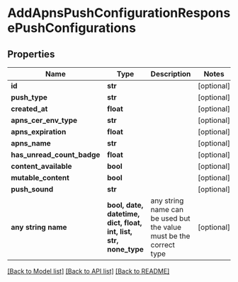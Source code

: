 # AddApnsPushConfigurationResponsePushConfigurations


## Properties
Name | Type | Description | Notes
------------ | ------------- | ------------- | -------------
**id** | **str** |  | [optional] 
**push_type** | **str** |  | [optional] 
**created_at** | **float** |  | [optional] 
**apns_cer_env_type** | **str** |  | [optional] 
**apns_expiration** | **float** |  | [optional] 
**apns_name** | **str** |  | [optional] 
**has_unread_count_badge** | **float** |  | [optional] 
**content_available** | **bool** |  | [optional] 
**mutable_content** | **bool** |  | [optional] 
**push_sound** | **str** |  | [optional] 
**any string name** | **bool, date, datetime, dict, float, int, list, str, none_type** | any string name can be used but the value must be the correct type | [optional]

[[Back to Model list]](../README.md#documentation-for-models) [[Back to API list]](../README.md#documentation-for-api-endpoints) [[Back to README]](../README.md)


